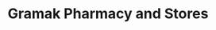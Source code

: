 ---
title: "Gramak Pharmacy and Stores"
url: /jos/gramak-pharmacy-and-stores/
shop: Sanitätshaus
---